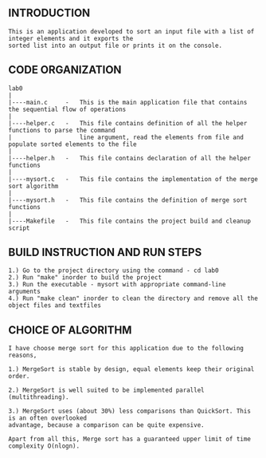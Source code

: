 INTRODUCTION
------------
    This is an application developed to sort an input file with a list of integer elements and it exports the 
    sorted list into an output file or prints it on the console.

CODE ORGANIZATION
-----------------

    lab0
    |
    |----main.c     -   This is the main application file that contains the sequential flow of operations
    |
    |----helper.c   -   This file contains definition of all the helper functions to parse the command 
    |                   line argument, read the elements from file and populate sorted elements to the file
    |
    |----helper.h   -   This file contains declaration of all the helper functions
    |
    |----mysort.c   -   This file contains the implementation of the merge sort algorithm
    |
    |----mysort.h   -   This file contains the definition of merge sort functions
    |
    |----Makefile   -   This file contains the project build and cleanup script


BUILD INSTRUCTION AND RUN STEPS
-------------------------------
    1.) Go to the project directory using the command - cd lab0
    2.) Run "make" inorder to build the project
    3.) Run the executable - mysort with appropriate command-line arguments
    4.) Run "make clean" inorder to clean the directory and remove all the object files and textfiles


CHOICE OF ALGORITHM
-------------------

    I have choose merge sort for this application due to the following reasons,

    1.) MergeSort is stable by design, equal elements keep their original order.

    2.) MergeSort is well suited to be implemented parallel (multithreading).

    3.) MergeSort uses (about 30%) less comparisons than QuickSort. This is an often overlooked 
    advantage, because a comparison can be quite expensive.

    Apart from all this, Merge sort has a guaranteed upper limit of time complexity O(nlogn).
